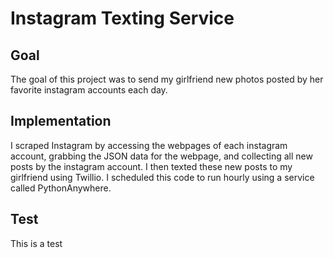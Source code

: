 # Instagram Texting Service

## Goal
The goal of this project was to send my girlfriend new photos posted by her favorite instagram accounts each day.

## Implementation
I scraped Instagram by accessing the webpages of each instagram account, grabbing the JSON data for the webpage, and collecting all new posts by the instagram account. I then texted these new posts to my girlfriend using Twillio. I scheduled this code to run hourly using a service called PythonAnywhere.

## Test
This is a test